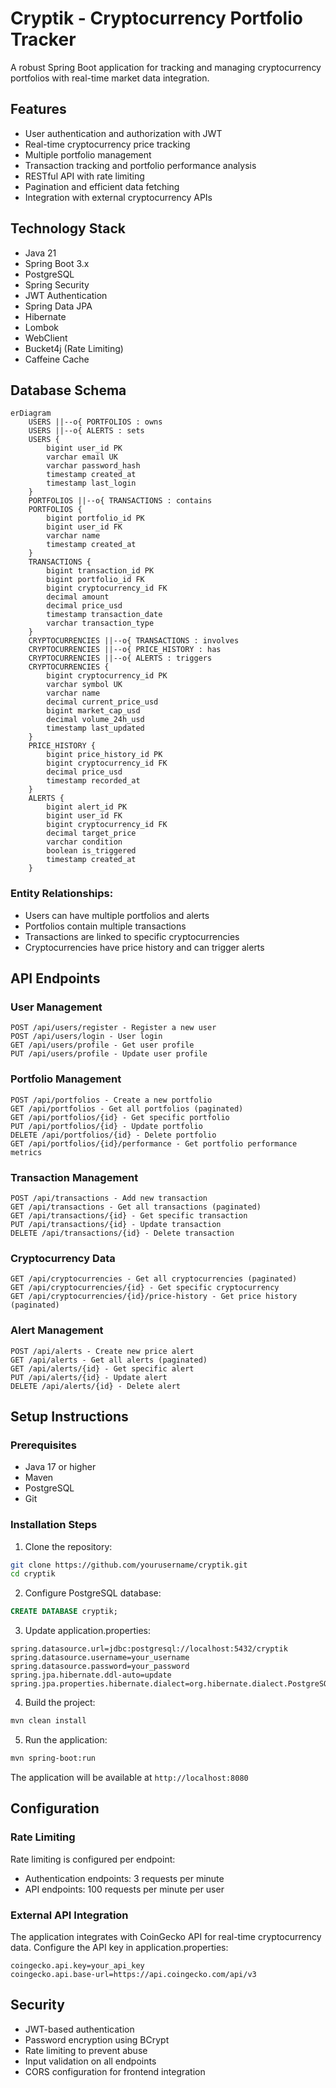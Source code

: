 # Cryptik - Cryptocurrency Portfolio Tracker

A robust Spring Boot application for tracking and managing cryptocurrency portfolios with real-time market data integration.

## Features

- User authentication and authorization with JWT
- Real-time cryptocurrency price tracking
- Multiple portfolio management
- Transaction tracking and portfolio performance analysis
- RESTful API with rate limiting
- Pagination and efficient data fetching
- Integration with external cryptocurrency APIs

## Technology Stack

- Java 21
- Spring Boot 3.x
- PostgreSQL
- Spring Security
- JWT Authentication
- Spring Data JPA
- Hibernate
- Lombok
- WebClient
- Bucket4j (Rate Limiting)
- Caffeine Cache

## Database Schema

```mermaid
erDiagram
    USERS ||--o{ PORTFOLIOS : owns
    USERS ||--o{ ALERTS : sets
    USERS {
        bigint user_id PK
        varchar email UK
        varchar password_hash
        timestamp created_at
        timestamp last_login
    }
    PORTFOLIOS ||--o{ TRANSACTIONS : contains
    PORTFOLIOS {
        bigint portfolio_id PK
        bigint user_id FK
        varchar name
        timestamp created_at
    }
    TRANSACTIONS {
        bigint transaction_id PK
        bigint portfolio_id FK
        bigint cryptocurrency_id FK
        decimal amount
        decimal price_usd
        timestamp transaction_date
        varchar transaction_type
    }
    CRYPTOCURRENCIES ||--o{ TRANSACTIONS : involves
    CRYPTOCURRENCIES ||--o{ PRICE_HISTORY : has
    CRYPTOCURRENCIES ||--o{ ALERTS : triggers
    CRYPTOCURRENCIES {
        bigint cryptocurrency_id PK
        varchar symbol UK
        varchar name
        decimal current_price_usd
        bigint market_cap_usd
        decimal volume_24h_usd
        timestamp last_updated
    }
    PRICE_HISTORY {
        bigint price_history_id PK
        bigint cryptocurrency_id FK
        decimal price_usd
        timestamp recorded_at
    }
    ALERTS {
        bigint alert_id PK
        bigint user_id FK
        bigint cryptocurrency_id FK
        decimal target_price
        varchar condition
        boolean is_triggered
        timestamp created_at
    }
```

### Entity Relationships:
- Users can have multiple portfolios and alerts
- Portfolios contain multiple transactions
- Transactions are linked to specific cryptocurrencies
- Cryptocurrencies have price history and can trigger alerts

## API Endpoints

### User Management
```
POST /api/users/register - Register a new user
POST /api/users/login - User login
GET /api/users/profile - Get user profile
PUT /api/users/profile - Update user profile
```

### Portfolio Management
```
POST /api/portfolios - Create a new portfolio
GET /api/portfolios - Get all portfolios (paginated)
GET /api/portfolios/{id} - Get specific portfolio
PUT /api/portfolios/{id} - Update portfolio
DELETE /api/portfolios/{id} - Delete portfolio
GET /api/portfolios/{id}/performance - Get portfolio performance metrics
```

### Transaction Management
```
POST /api/transactions - Add new transaction
GET /api/transactions - Get all transactions (paginated)
GET /api/transactions/{id} - Get specific transaction
PUT /api/transactions/{id} - Update transaction
DELETE /api/transactions/{id} - Delete transaction
```

### Cryptocurrency Data
```
GET /api/cryptocurrencies - Get all cryptocurrencies (paginated)
GET /api/cryptocurrencies/{id} - Get specific cryptocurrency
GET /api/cryptocurrencies/{id}/price-history - Get price history (paginated)
```

### Alert Management
```
POST /api/alerts - Create new price alert
GET /api/alerts - Get all alerts (paginated)
GET /api/alerts/{id} - Get specific alert
PUT /api/alerts/{id} - Update alert
DELETE /api/alerts/{id} - Delete alert
```

## Setup Instructions

### Prerequisites
- Java 17 or higher
- Maven
- PostgreSQL
- Git

### Installation Steps

1. Clone the repository:
```bash
git clone https://github.com/yourusername/cryptik.git
cd cryptik
```

2. Configure PostgreSQL database:
```sql
CREATE DATABASE cryptik;
```

3. Update application.properties:
```properties
spring.datasource.url=jdbc:postgresql://localhost:5432/cryptik
spring.datasource.username=your_username
spring.datasource.password=your_password
spring.jpa.hibernate.ddl-auto=update
spring.jpa.properties.hibernate.dialect=org.hibernate.dialect.PostgreSQLDialect
```

4. Build the project:
```bash
mvn clean install
```

5. Run the application:
```bash
mvn spring-boot:run
```

The application will be available at `http://localhost:8080`

## Configuration

### Rate Limiting
Rate limiting is configured per endpoint:
- Authentication endpoints: 3 requests per minute
- API endpoints: 100 requests per minute per user

### External API Integration
The application integrates with CoinGecko API for real-time cryptocurrency data. Configure the API key in application.properties:
```properties
coingecko.api.key=your_api_key
coingecko.api.base-url=https://api.coingecko.com/api/v3
```

## Security

- JWT-based authentication
- Password encryption using BCrypt
- Rate limiting to prevent abuse
- Input validation on all endpoints
- CORS configuration for frontend integration
